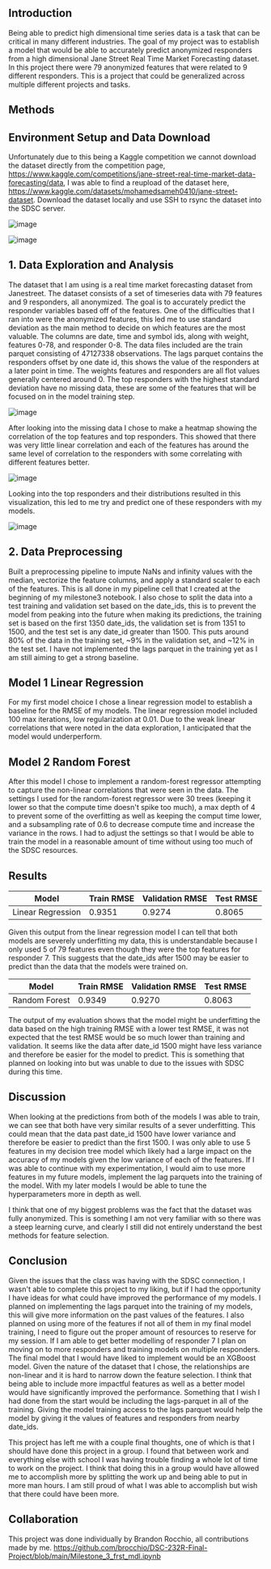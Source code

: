 ## Introduction
Being able to predict high dimensional time series data is a task that can be critical in many different industries. The goal of my project was to establish a model that would be able to accurately predict anonymized responders from a high dimensional Jane Street Real Time Market Forecasting dataset. In this project there were 79 anonymized features that were related to 9 different responders. This is a project that could be generalized across multiple different projects and tasks. 

## Methods

## Environment Setup and Data Download
Unfortunately due to this being a Kaggle competition we cannot download the dataset directly from the competition page, https://www.kaggle.com/competitions/jane-street-real-time-market-data-forecasting/data, I was able to find a reupload of the dataset here, https://www.kaggle.com/datasets/mohamedsameh0410/jane-street-dataset. Download the dataset locally and use SSH to rsync the dataset into the SDSC server.

![image](https://github.com/user-attachments/assets/5b272d75-2d30-4977-a133-91e91c594c15)

![image](https://github.com/user-attachments/assets/8f872ab1-ab1d-47ff-88d9-e3a63f30919b)



## 1. Data Exploration and Analysis
The dataset that I am using is a real time market forecasting dataset from Janestreet. The dataset consists of a set of timeseries data with 79 features and 9 responders, all anonymized. The goal is to accurately predict the responder variables based off of the features. One of the difficulties that I ran into were the anonymized features, this led me to use standard deviation as the main method to decide on which features are the most valuable. The columns are date, time and symbol ids, along with weight, features 0-78, and responder 0-8. The data files included are the train parquet consisting of 47127338 observations. The lags parquet contains the responders offset by one date id, this shows the value of the responders at a later point in time. The weights features and responders are all flot values generally centered around 0.
The top responders with the highest standard deviation have no missing data, these are some of the features that will be focused on in the model training step.

![image](https://github.com/user-attachments/assets/119cb104-6085-4e2f-964d-2cf8efd10de6)

After looking into the missing data I chose to make a heatmap showing the correlation of the top features and top responders. This showed that there was very little linear correlation and each of the features has around the same level of correlation to the responders with some correlating with different features better. 

![image](https://github.com/user-attachments/assets/6b318636-d64a-4cf3-afb9-22f5cbca853c)



Looking into the top responders and their distributions resulted in this visualization, this led to me try and predict one of these responders with my models. 

![image](https://github.com/user-attachments/assets/7a7c7363-227d-4c97-ae3a-49a9a9c6de38)


## 2. Data Preprocessing
Built a preprocessing pipeline to impute NaNs and infinity values with the median, vectorize the feature columns, and apply a standard scaler to each of the features. This is all done in my pipeline cell that I created at the beginning of my milestone3 notebook. I also chose to split the data into a test training and validation set based on the date_ids, this is to prevent the model from peaking into the future when making its predictions, the training set is based on the first 1350 date_ids, the validation set is from 1351 to 1500, and the test set is any date_id greater than 1500. This puts around 80% of the data in the training set, ~9% in the validation set, and ~12% in the test set. I have not implemented the lags parquet in the training yet as I am still aiming to get a strong baseline. 

## Model 1 Linear Regression
For my first model choice I chose a linear regression model to establish a baseline for the RMSE of my models. The linear regression model included 100 max iterations, low regularization at 0.01. Due to the weak linear correlations that were noted in the data exploration, I anticipated that the model would underperform.

## Model 2 Random Forest

After this model I chose to implement a random-forest regressor attempting to capture the non-linear correlations that were seen in the data. The settings I used for the random-forest regressor were 30 trees (keeping it lower so that the compute time doesn't spike too much), a max depth of 4 to prevent some of the overfitting as well as keeping the comput time lower, and a subsampling rate of 0.6 to decrease compute time and increase the variance in the rows. I had to adjust the settings so that I would be able to train the model in a reasonable amount of time without using too much of the SDSC resources. 

## Results

| Model             | Train RMSE | Validation RMSE | Test RMSE |
|------------------|------------|------------------|-----------|
| Linear Regression| 0.9351     | 0.9274           | 0.8065    |

Given this output from the linear regression model I can tell that both models are severely underfitting my data, this is understandable because I only used 5 of 79 features even though they were the top features for responder 7. This suggests that the date_ids after 1500 may be easier to predict than the data that the models were trained on. 

| Model             | Train RMSE | Validation RMSE | Test RMSE |
|------------------|------------|------------------|-----------|
| Random Forest     | 0.9349     | 0.9270           | 0.8063    |

The output of my evaluation shows that the model might be underfitting the data based on the high training RMSE with a lower test RMSE, it was not expected that the test RMSE would be so much lower than training and validation. It seems like the data after date_id 1500 might have less variance and therefore be easier for the model to predict. This is something that planned on looking into but was unable to due to the issues with SDSC during this time.

## Discussion

When looking at the predictions from both of the models I was able to train, we can see that both have very similar results of a sever underfitting. This could mean that the data past date_id 1500 have lower variance and therefore be easier to predict than the first 1500. I was only able to use 5 features in my decision tree model which likely had a large impact on the accuracy of my models given the low variance of each of the features. If I was able to continue with my experimentation, I would aim to use more features in my future models, implement the lag parquets into the training of the model. With my later models I would be able to tune the hyperparameters more in depth as well. 

I think that one of my biggest problems was the fact that the dataset was fully anonymized. This is something I am not very familiar with so there was a steep learning curve, and clearly I still did not entirely understand the best methods for feature selection. 

## Conclusion

Given the issues that the class was having with the SDSC connection, I wasn't able to complete this project to my liking, but if I had the opportunity I have ideas for what could have improved the performance of my models. I planned on implementing the lags parquet into the training of my models, this will give more information on the past values of the features. I also planned on using more of the features if not all of them in my final model training, I need to figure out the proper amount of resources to reserve for my session. If I am able to get better modelling of responder 7 I plan on moving on to more responders and training models on multiple responders. The final model that I would have liked to implement would be an XGBoost model. Given the nature of the dataset that I chose, the relationships are non-linear and it is hard to narrow down the feature selection. I think that being able to include more impactful features as well as a better model would have significantly improved the performance. Something that I wish I had done from the start would be including the lags-parquet in all of the training. Giving the model training access to the lags parquet would help the model by giving it the values of features and responders from nearby date_ids.

This project has left me with a couple final thoughts, one of which is that I should have done this project in a group. I found that between work and everything else with school I was having trouble finding a whole lot of time to work on the project. I think that doing this in a group would have allowed me to accomplish more by splitting the work up and being able to put in more man hours. I am still proud of what I was able to accomplish but wish that there could have been more. 

## Collaboration

This project was done individually by Brandon Rocchio, all contributions made by me.
https://github.com/brocchio/DSC-232R-Final-Project/blob/main/Milestone_3_frst_mdl.ipynb
